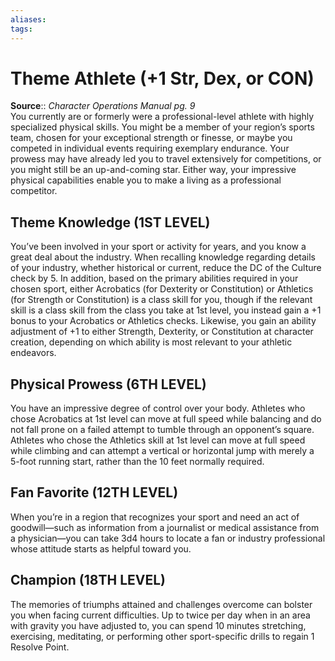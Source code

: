```yaml
---
aliases: 
tags: 
---
```


# Theme Athlete (+1 Str, Dex, or CON)

**Source**:: _Character Operations Manual pg. 9_  
You currently are or formerly were a professional-level athlete with highly specialized physical skills. You might be a member of your region’s sports team, chosen for your exceptional strength or finesse, or maybe you competed in individual events requiring exemplary endurance. Your prowess may have already led you to travel extensively for competitions, or you might still be an up-and-coming star. Either way, your impressive physical capabilities enable you to make a living as a professional competitor.  

## Theme Knowledge (1ST LEVEL)

You’ve been involved in your sport or activity for years, and you know a great deal about the industry. When recalling knowledge regarding details of your industry, whether historical or current, reduce the DC of the Culture check by 5. In addition, based on the primary abilities required in your chosen sport, either Acrobatics (for Dexterity or Constitution) or Athletics (for Strength or Constitution) is a class skill for you, though if the relevant skill is a class skill from the class you take at 1st level, you instead gain a +1 bonus to your Acrobatics or Athletics checks. Likewise, you gain an ability adjustment of +1 to either Strength, Dexterity, or Constitution at character creation, depending on which ability is most relevant to your athletic endeavors.  

## Physical Prowess (6TH LEVEL)

You have an impressive degree of control over your body. Athletes who chose Acrobatics at 1st level can move at full speed while balancing and do not fall prone on a failed attempt to tumble through an opponent’s square. Athletes who chose the Athletics skill at 1st level can move at full speed while climbing and can attempt a vertical or horizontal jump with merely a 5-foot running start, rather than the 10 feet normally required.  

## Fan Favorite (12TH LEVEL)

When you’re in a region that recognizes your sport and need an act of goodwill—such as information from a journalist or medical assistance from a physician—you can take 3d4 hours to locate a fan or industry professional whose attitude starts as helpful toward you.  

## Champion (18TH LEVEL)

The memories of triumphs attained and challenges overcome can bolster you when facing current difficulties. Up to twice per day when in an area with gravity you have adjusted to, you can spend 10 minutes stretching, exercising, meditating, or performing other sport-specific drills to regain 1 Resolve Point.
